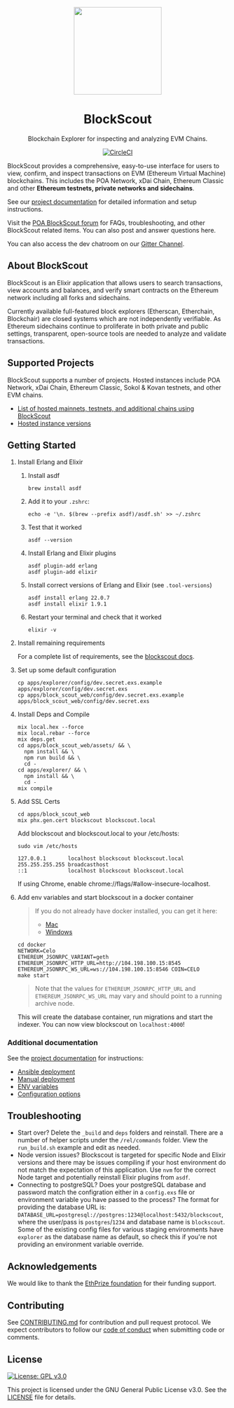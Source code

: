 <p align="center">
  <a href="https://blockscout.com">
    <img width="200" src="https://blockscout.com/poa/core/android-chrome-192x192.png" \>
  </a>
</p>

<h1 align="center">BlockScout</h1>
<p align="center">Blockchain Explorer for inspecting and analyzing EVM Chains.</p>
<div align="center">

[![CircleCI](https://circleci.com/gh/celo-org/blockscout/tree/master.svg?style=svg)](https://circleci.com/gh/celo-org/blockscout/tree/master)

</div>

BlockScout provides a comprehensive, easy-to-use interface for users to view, confirm, and inspect transactions on EVM (Ethereum Virtual Machine) blockchains. This includes the POA Network, xDai Chain, Ethereum Classic and other **Ethereum testnets, private networks and sidechains**.

See our [project documentation](https://docs.blockscout.com/) for detailed information and setup instructions.

Visit the [POA BlockScout forum](https://forum.poa.network/c/blockscout) for FAQs, troubleshooting, and other BlockScout related items. You can also post and answer questions here.

You can also access the dev chatroom on our [Gitter Channel](https://gitter.im/poanetwork/blockscout).

## About BlockScout

BlockScout is an Elixir application that allows users to search transactions, view accounts and balances, and verify smart contracts on the Ethereum network including all forks and sidechains.

Currently available full-featured block explorers (Etherscan, Etherchain, Blockchair) are closed systems which are not independently verifiable.  As Ethereum sidechains continue to proliferate in both private and public settings, transparent, open-source tools are needed to analyze and validate transactions.

## Supported Projects

BlockScout supports a number of projects. Hosted instances include POA Network, xDai Chain, Ethereum Classic, Sokol & Kovan testnets, and other EVM chains. 

- [List of hosted mainnets, testnets, and additional chains using BlockScout](https://docs.blockscout.com/for-projects/supported-projects)
- [Hosted instance versions](https://docs.blockscout.com/about/use-cases/hosted-blockscout)

## Getting Started

1. Install Erlang and Elixir

    1. Install asdf

       ```shell
       brew install asdf
       ```

    2. Add it to your `.zshrc`:

       ```shell
       echo -e '\n. $(brew --prefix asdf)/asdf.sh' >> ~/.zshrc
       ```

    3. Test that it worked

       ```shell
       asdf --version
       ```

    4. Install Erlang and Elixir plugins

       ```shell
       asdf plugin-add erlang
       asdf plugin-add elixir
       ```

    5. Install correct versions of Erlang and Elixir (see `.tool-versions`)

       ```shell
       asdf install erlang 22.0.7
       asdf install elixir 1.9.1
       ```

    6. Restart your terminal and check that it worked

       ```shell
       elixir -v
       ```

2. Install remaining requirements

    For a complete list of requirements, see the [blockscout docs](https://docs.blockscout.com/for-developers/information-and-settings/requirements).

3. Set up some default configuration

    ```shell
    cp apps/explorer/config/dev.secret.exs.example apps/explorer/config/dev.secret.exs
    cp apps/block_scout_web/config/dev.secret.exs.example apps/block_scout_web/config/dev.secret.exs
    ```

4. Install Deps and Compile

    ```shell
    mix local.hex --force
    mix local.rebar --force
    mix deps.get
    cd apps/block_scout_web/assets/ && \
      npm install && \
      npm run build && \
      cd -
    cd apps/explorer/ && \
      npm install && \
      cd -
    mix compile
    ```

5. Add SSL Certs

   ```shell
   cd apps/block_scout_web
   mix phx.gen.cert blockscout blockscout.local
   ```

   Add blockscout and blockscout.local to your /etc/hosts:

   ```shell
   sudo vim /etc/hosts
   ```

   ```shell
   127.0.0.1       localhost blockscout blockscout.local
   255.255.255.255 broadcasthost
   ::1             localhost blockscout blockscout.local
   ```

   If using Chrome, enable chrome://flags/#allow-insecure-localhost.

6. Add env variables and start blockscout in a docker container

     > If you do not already have docker installed, you can get it here:  
     >   - [Mac](https://hub.docker.com/editions/community/docker-ce-desktop-mac)
     >   - [Windows](https://hub.docker.com/editions/community/docker-ce-desktop-windows)

    ```shell
    cd docker
    NETWORK=Celo
    ETHEREUM_JSONRPC_VARIANT=geth
    ETHEREUM_JSONRPC_HTTP_URL=http://104.198.100.15:8545
    ETHEREUM_JSONRPC_WS_URL=ws://104.198.100.15:8546 COIN=CELO
    make start
    ```

     > Note that the values for `ETHEREUM_JSONRPC_HTTP_URL` and `ETHEREUM_JSONRPC_WS_URL` may vary and should point to a running archive node.

    This will create the database container, run migrations and start the indexer.  You can now view blockscout on `localhost:4000`!

### Additional documentation

See the [project documentation](https://docs.blockscout.com/) for instructions:
- [Ansible deployment](https://docs.blockscout.com/for-developers/ansible-deployment)
- [Manual deployment](https://docs.blockscout.com/for-developers/manual-deployment)
- [ENV variables](https://docs.blockscout.com/for-developers/information-and-settings/env-variables)
- [Configuration options](https://docs.blockscout.com/for-developers/configuration-options)

## Troubleshooting

* Start over? Delete the `_build` and `deps` folders and reinstall. There are a number of helper scripts under the `/rel/commands` folder. View the `run_build.sh` example and edit as needed.
* Node version issues? Blockscout is targeted for specific Node and Elixir versions and there may be issues compiling if your host environment do not match the expectation of this application. Use `nvm` for the correct Node target and potentially reinstall Elixir plugins from `asdf`.
* Connecting to postgreSQL? Does your postgreSQL database and password match the configration either in a `config.exs` file or environment variable you have passed to the process? The format for providing the database URL is: `DATABASE_URL=postgresql://postgres:1234@localhost:5432/blockscout`, where the user/pass is `postgres`/`1234` and database name is `blockscout`. Some of the existing config files for various staging environments have `explorer` as the database name as default, so check this if you're not providing an environment variable override.

## Acknowledgements

We would like to thank the [EthPrize foundation](http://ethprize.io/) for their funding support.

## Contributing

See [CONTRIBUTING.md](CONTRIBUTING.md) for contribution and pull request protocol. We expect contributors to follow our [code of conduct](CODE_OF_CONDUCT.md) when submitting code or comments.

## License

[![License: GPL v3.0](https://img.shields.io/badge/License-GPL%20v3-blue.svg)](https://www.gnu.org/licenses/gpl-3.0)

This project is licensed under the GNU General Public License v3.0. See the [LICENSE](LICENSE) file for details.
